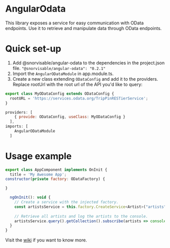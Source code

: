 # AngularOdata

This library exposes a service for easy communication with OData endpoints. Use it to retrieve and manipulate data through OData endpoints.


# Quick set-up
1. Add @snorvisable/angular-odata to the dependencies in the project.json file.
`"@snorvisable/angular-odata": "0.2.1"`
2. Import the `AngularODataModule` in app.module.ts.
3. Create a new class extending `ODataConfig` and add it to the providers. Replace rootUrl with the root url of the API you'd like to query:
```javascript
export class MyODataConfig extends ODataConfig {
  rootURL = 'https://services.odata.org/TripPinRESTierService';
}
```

```javascript
providers: [
    { provide: ODataConfig, useClass: MyODataConfig }
  ],
imports: [
    AngularODataModule
  ]
```


# Usage example
```javascript
export class AppComponent implements OnInit {
  title = 'My Awesome App';
constructor(private factory: ODataFactory) {

}

  ngOnInit(): void {
    // Create a service with the injected factory.
    const artistsService = this.factory.CreateService<Artist>("artists");
    
    // Retrieve all artists and log the artists to the console.
    artistsService.query().getCollection().subscribe(artists => console.log(artists));
  }
}
```


Visit the [wiki](https://github.com/Snorvisable/angular-odata/wiki) if you want to know more.
